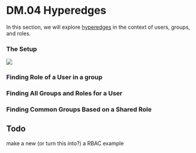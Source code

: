 DM.04 Hyperedges
================

In this section, we will explore [hyperedges](http://en.wikipedia.org/wiki/Hypergraph) in the context of users, groups, and roles.

### The Setup

<img src="http://docs.neo4j.org/chunked/stable/images/cypher-hyperedgecommongroups-graph.svg">

### Finding Role of a User in a group



### Finding All Groups and Roles for a User



### Finding Common Groups Based on a Shared Role











Todo
-----

make a new (or turn this into?) a RBAC example
